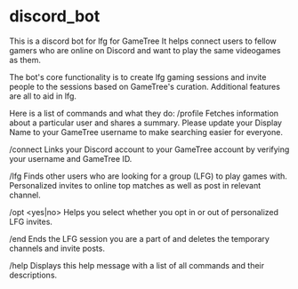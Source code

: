 # discord_bot

This is a discord bot for lfg for GameTree
It helps connect users to fellow gamers who are online on Discord and want to play the same videogames as them. 

The bot's core functionality is to create lfg gaming sessions and invite people to the sessions based on GameTree's curation. Additional features are all to aid in lfg. 

Here is a list of commands and what they do:
/profile <username>
Fetches information about a particular user and shares a summary. Please update your Display Name to your GameTree username to make searching easier for everyone.

/connect <username> <id>
Links your Discord account to your GameTree account by verifying your username and GameTree ID.

/lfg
Finds other users who are looking for a group (LFG) to play games with. Personalized invites to online top matches as well as post in relevant channel.

/opt <yes|no>
Helps you select whether you opt in or out of personalized LFG invites.

/end
Ends the LFG session you are a part of and deletes the temporary channels and invite posts.

/help
Displays this help message with a list of all commands and their descriptions.